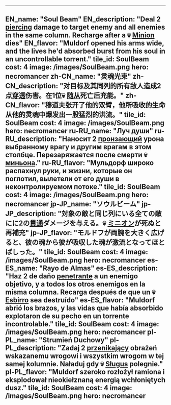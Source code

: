 ---

EN_name: "Soul Beam"
EN_description: "Deal 2 <u>piercing</u> damage to target enemy and all enemies in the same column. Recharge after a 💀 <u>Minion</u> dies"
EN_flavor: "Muldorf opened his arms wide, and the lives he'd absorbed burst from his soul in an uncontrollable torrent."
tile_id: SoulBeam
cost: 4
image: /images/SoulBeam.png
hero: necromancer
zh-CN_name: "灵魂光束"
zh-CN_description: "对目标及其同列的所有敌人造成2点<u>穿透</u>伤害。在1位💀 <u>随从</u>死亡后充能。"
zh-CN_flavor: "穆道夫张开了他的双臂，他所吸收的生命从他的灵魂中爆发出一股猛烈的洪流。"
tile_id: SoulBeam
cost: 4
image: /images/SoulBeam.png
hero: necromancer
ru-RU_name: "Луч души"
ru-RU_description: "Наносит 2 <u>пронзающий</u> урона выбранному врагу и другим врагам в этом столбце. Перезаряжается после смерти 💀 <u>миньона</u>."
ru-RU_flavor: "Мульдорф широко распахнул руки, и жизни, которые он поглотил, вылетели от его души в неконтролируемом потоке."
tile_id: SoulBeam
cost: 4
image: /images/SoulBeam.png
hero: necromancer
jp-JP_name: "ソウルビーム"
jp-JP_description: "対象の敵と同じ列にいる全ての敵にに2の<u>貫通</u>ダメージを与える。💀 <u>ミニオン</u>が死ぬと再補充"
jp-JP_flavor: "モルドフが両腕を大きく広げると、彼の魂から彼が吸収した魂が激流となってほとばしった。"
tile_id: SoulBeam
cost: 4
image: /images/SoulBeam.png
hero: necromancer
es-ES_name: "Rayo de Almas"
es-ES_description: "Haz 2 de daño <u>penetrante</u> a un enemigo objetivo, y a todos los otros enemigos en la misma columna. Recarga después de que un 💀 <u>Esbirro</u> sea destruído"
es-ES_flavor: "Muldorf abrió los brazos, y las vidas que había absorbido explotaron de su pecho en un torrente incontrolable."
tile_id: SoulBeam
cost: 4
image: /images/SoulBeam.png
hero: necromancer
pl-PL_name: "Strumień Duchowy"
pl-PL_description: "Zadaj 2 <u>przenikający</u> obrażeń wskazanemu wrogowi i wszystkim wrogom w tej samej kolumnie. Naładuj gdy 💀 <u>Sługus</u> polegnie."
pl-PL_flavor: "Muldorf szeroko rozłożył ramiona i eksplodował nieokiełznaną energią wchłoniętych dusz."
tile_id: SoulBeam
cost: 4
image: /images/SoulBeam.png
hero: necromancer
---